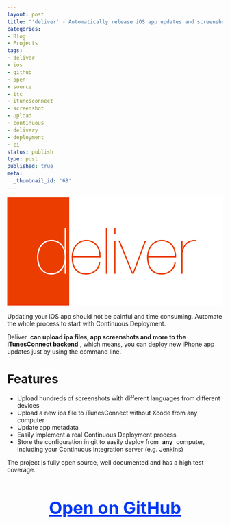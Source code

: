 ```yaml
---
layout: post
title: "'deliver' - Automatically release iOS app updates and screenshots"
categories:
- Blog
- Projects
tags:
- deliver
- ios
- github
- open
- source
- itc
- itunesconnect
- screenshot
- upload
- continuous
- delivery
- deployment
- ci
status: publish
type: post
published: true
meta:
  _thumbnail_id: '68'
---
```


[![](/squarespace_images/static_545299aae4b0e9514fe30c95_54529a29e4b025a90f45cc50_5452a85ce4b04a8f685deb53_1414703198483_DeliverLogo.png_)](https://github.com/KrauseFx/deliver)
  


Updating your iOS app should not be painful and time consuming. Automate the whole process to start with Continuous Deployment.

Deliver 
**can upload ipa files, app screenshots and more to the iTunesConnect backend**
, which means, you can deploy new iPhone app updates just by using the command line.

# Features


* Upload hundreds of screenshots with different languages from different devices
* Upload a new ipa file to iTunesConnect without Xcode from any computer
* Update app metadata
* Easily implement a real Continuous Deployment process
* Store the configuration in git to easily deploy from  **any**
 computer, including your Continuous Integration server (e.g. Jenkins)

The project is fully open source, well documented and has a high test coverage. 

<h3 style="text-align: center; font-size: 40px;">
  <a href="https://github.com/KrauseFx/deliver" target="_blank" style="color: #0037F5; text-decoration: underline;">
    Open on GitHub
  </a>
</h3>
